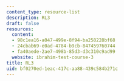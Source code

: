 ```yaml
---
content_type: resource-list
description: RL3
draft: false
resources:
  content:
  - 98c1ea16-a047-499e-8f94-ba258228bf68
  - 24cbab69-e0ad-4784-b9cb-847459760744
  - fa40aede-2ae7-498b-85d3-d3c310c9ad99
  website: ibrahim-test-course-3
title: RL3
uid: bf0270ed-1eac-417c-aa88-439c584b271c
---
```

